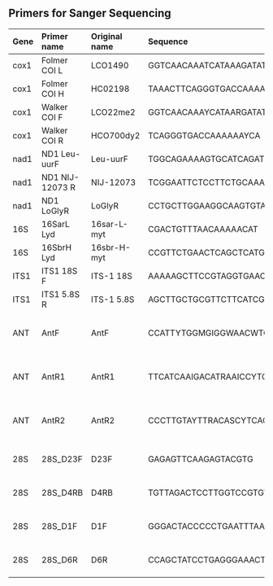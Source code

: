 ## Primers for Sanger Sequencing

|Gene  |Primer name |Original name|Sequence|Reference|
|:-----|:-----------|:------------|:-------|:--------|
|cox1|Folmer COI L|LCO1490|GGTCAACAAATCATAAAGATATTGG|Folmer et al., 1994|
|cox1|Folmer COI H|HC02198|TAAACTTCAGGGTGACCAAAAAATCA|Folmer et al., 1994|
|cox1|Walker COI F|LCO22me2|GGTCAACAAAYCATAARGATATTGG|Walker et al., 2006|
|cox1|Walker COI R|HCO700dy2|TCAGGGTGACCAAAAAAYCA|Walker et al., 2006|
|nad1|ND1 Leu-uurF|Leu-uurF|TGGCAGAAAAGTGCATCAGATTAAAGC|Serb et al., 2003|
|nad1|ND1 NIJ-12073 R|NIJ-12073|TCGGAATTCTCCTTCTGCAAAGTC|Serb et al., 2003|
|nad1|ND1 LoGlyR|LoGlyR|CCTGCTTGGAAGGCAAGTGTACT|Serb et al., 2003|
|16S|16SarL Lyd|16sar-L-myt|CGACTGTTTAACAAAAACAT|Lydeard et al., 1996|
|16S|16SbrH Lyd|16sbr-H-myt|CCGTTCTGAACTCAGCTCATGT|Lydeard et al., 1996|
|ITS1|ITS1 18S F|ITS-1 18S|AAAAAGCTTCCGTAGGTGAACCTGCG|King et al., 1999|
|ITS1|ITS1 5.8S R|ITS-1 5.8S|AGCTTGCTGCGTTCTTCATCG|King et al., 1999|
|ANT|AntF|AntF|CCATTYTGGMGIGGWAACWTGGC|Audzijonyte & Vrijenhoek, 2010|
|ANT|AntR1|AntR1|TTCATCAAIGACATRAAICCYTC|Audzijonyte & Vrijenhoek, 2010|
|ANT|AntR2|AntR2|CCCTTGTAYTTRACASCYTCACC|Audzijonyte & Vrijenhoek, 2010|
|28S|28S_D23F|D23F|GAGAGTTCAAGAGTACGTG|Park & Ó Foighil. 2000|
|28S|28S_D4RB|D4RB|TGTTAGACTCCTTGGTCCGTGT|Park & Ó Foighil. 2000|
|28S|28S_D1F|D1F|GGGACTACCCCCTGAATTTAAGCAT|Park & Ó Foighil. 2000|
|28S|28S_D6R|D6R|CCAGCTATCCTGAGGGAAACTTCG|Park & Ó Foighil. 2000|
